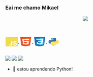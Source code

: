 ### Eai me chamo Mikael

<div align="center">
  <a href="https://github.com/MikaelManoel">
  <img height="180em" src="https://github-readme-stats.vercel.app/api/top-langs/?username=MikaelManoel&layout=compact&langs_count=7&theme=tokyonight"/>
</div>
  
  ##
  
  <div style="display: inline_block"><br>
  <img align="center" alt="Mikae-Js" height="30" width="40" src="https://raw.githubusercontent.com/devicons/devicon/master/icons/javascript/javascript-plain.svg">
  <img align="center" alt="Mikae-HTML" height="30" width="40" src="https://raw.githubusercontent.com/devicons/devicon/master/icons/html5/html5-original.svg">
  <img align="center" alt="Mikael-CSS" height="30" width="40" src="https://raw.githubusercontent.com/devicons/devicon/master/icons/css3/css3-original.svg">
  <img align="center" alt="Mikael-python" height="30" width="40" src="https://raw.githubusercontent.com/devicons/devicon/master/icons/python/python-original.svg">
</div>
  
  ##
  
  <div>
  <a href="https://www.instagram.com/mikael.m3210/" target="_blank"><img src="https://img.shields.io/badge/-Instagram-%23E4405F?style=for-the-badge&logo=instagram&logoColor=white" target="_blank"></a>
  <a href = "mailto:mikaelprofissional1@gmail.com"><img src="https://img.shields.io/badge/-Gmail-%23333?style=for-the-badge&logo=gmail&logoColor=white" target="_blank"></a>
  <a href="https://www.linkedin.com/in/mikael-manoel-6040a8202?utm_source=share&utm_campaign=share_via&utm_content=profile&utm_medium=android_app" target="_blank"><img src="https://img.shields.io/badge/-LinkedIn-%230077B5?style=for-the-badge&logo=linkedin&logoColor=white" target="_blank"></a> 
    
  </div>

- 🌱 estou aprendendo Python!


